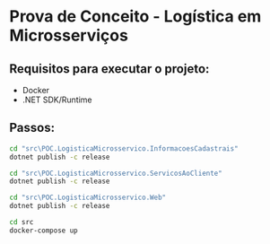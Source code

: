 # Prova de Conceito - Logística em Microsserviços

## Requisitos para executar o projeto:
  - Docker
  - .NET SDK/Runtime

## Passos:

```cmd
cd "src\POC.LogisticaMicrosservico.InformacoesCadastrais"
dotnet publish -c release
```

```cmd
cd "src\POC.LogisticaMicrosservico.ServicosAoCliente"
dotnet publish -c release
```

```cmd
cd "src\POC.LogisticaMicrosservico.Web"
dotnet publish -c release
```

```cmd
cd src
docker-compose up
```
